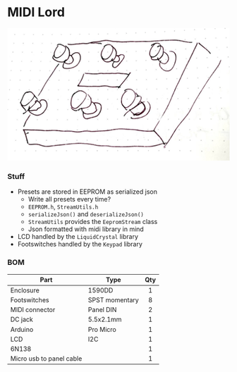 # MIDI Lord

![sketch](img/midilord.jpg "MIDI Lord sketch")

### Stuff

- Presets are stored in EEPROM as serialized json
  - Write all presets every time?
  - `EEPROM.h`, `StreamUtils.h`
  - `serializeJson()` and `deserializeJson()`
  - `StreamUtils` provides the `EepromStream` class
  - Json formatted with midi library in mind
- LCD handled by the `LiquidCrystal` library
- Footswitches handled by the `Keypad` library


### BOM

| Part | Type | Qty |
| --- | --- |:---:|
| Enclosure | 1590DD | 1 |
| Footswitches | SPST momentary | 8 |
| MIDI connector | Panel DIN | 2 |
| DC jack | 5.5x2.1mm | 1 |
| Arduino | Pro Micro | 1 |
| LCD | I2C | 1 |
| 6N138 | | 1 |
| Micro usb to panel cable | | 1 |